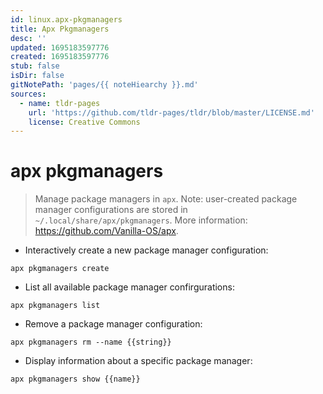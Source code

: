 ```yaml
---
id: linux.apx-pkgmanagers
title: Apx Pkgmanagers
desc: ''
updated: 1695183597776
created: 1695183597776
stub: false
isDir: false
gitNotePath: 'pages/{{ noteHiearchy }}.md'
sources:
  - name: tldr-pages
    url: 'https://github.com/tldr-pages/tldr/blob/master/LICENSE.md'
    license: Creative Commons
---
```

# apx pkgmanagers

> Manage package managers in `apx`.
> Note: user-created package manager configurations are stored in `~/.local/share/apx/pkgmanagers`.
> More information: <https://github.com/Vanilla-OS/apx>.

- Interactively create a new package manager configuration:

`apx pkgmanagers create`

- List all available package manager confirgurations:

`apx pkgmanagers list`

- Remove a package manager configuration:

`apx pkgmanagers rm --name {{string}}`

- Display information about a specific package manager:

`apx pkgmanagers show {{name}}`

